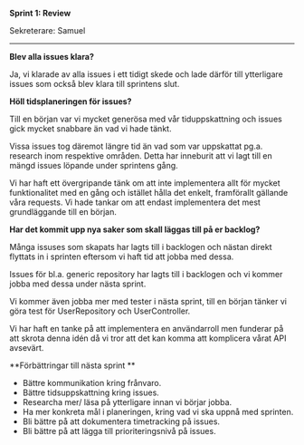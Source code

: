 **Sprint 1: Review**

Sekreterare: Samuel

****

**Blev alla issues klara?**

Ja, vi klarade av alla issues i ett tidigt skede och lade därför till ytterligare issues som också blev klara till sprintens slut.



**Höll tidsplaneringen för issues?**

Till en början var vi mycket generösa med vår tiduppskattning och issues gick mycket snabbare än vad vi hade tänkt. 

Vissa issues tog däremot längre tid än vad som var uppskattat pg.a. research inom respektive områden. Detta har inneburit att vi lagt till en mängd issues löpande under sprintens gång. 

Vi har haft ett övergripande tänk om att inte implementera allt för mycket funktionalitet med en gång och istället hålla det enkelt, framförallt gällande våra requests. Vi hade tankar om att endast implementera det mest grundläggande till en början.



**Har det kommit upp nya saker som skall läggas till på er backlog?**

Många issuses som skapats har lagts till i backlogen och nästan direkt flyttats in i sprinten eftersom vi haft tid att jobba med dessa. 

Issues för bl.a. generic repository har lagts till i backlogen och vi kommer jobba med dessa under nästa sprint. 

Vi kommer även jobba mer med tester i nästa sprint, till en början tänker vi göra test för UserRepository och UserController. 

Vi har haft en tanke på att implementera en användarroll men funderar på att skrota denna idén då vi tror att det kan komma att komplicera vårat API avsevärt. 



**Förbättringar till nästa sprint **

- Bättre kommunikation kring frånvaro.
- Bättre tidsuppskattning kring issues.
- Researcha mer/ läsa på ytterligare innan vi börjar jobba.
- Ha mer konkreta mål i planeringen, kring vad vi ska uppnå med sprinten. 
- Bli bättre på att dokumentera timetracking på issues. 
- Bli bättre på att lägga till prioriteringsnivå på issues. 